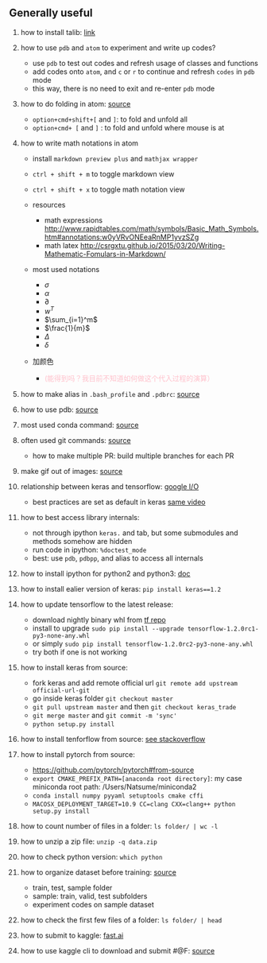 
## Generally useful

1. how to install talib: [link](https://mrjbq7.github.io/ta-lib/install.html)

1. how to use `pdb` and `atom` to experiment and write up codes?
	- use `pdb` to test out codes and refresh usage of classes and functions
	- add codes onto `atom`, and `c` or `r` to continue and refresh `codes` in `pdb` mode
	- this way, there is no need to exit and re-enter `pdb` mode

1. how to do folding in atom: [source](http://flight-manual.atom.io/using-atom/sections/folding/)
	- `option+cmd+shift+[` and `]`: to fold and unfold all
	- `option+cmd+ [` and `]` : to fold and unfold where mouse is at


1. how to write math notations in atom
	- install `markdown preview plus` and `mathjax wrapper`
	- `ctrl + shift + m` to toggle markdown view
	- `ctrl + shift + x` to toggle math notation view
	- resources
		- math expressions http://www.rapidtables.com/math/symbols/Basic_Math_Symbols.htm#annotations:w0yVRvONEeaRnMP1yvzSZg
		- math latex http://csrgxtu.github.io/2015/03/20/Writing-Mathematic-Fomulars-in-Markdown/
	- most used notations
		- $\sigma$
		- $\alpha$
		- $\partial$
		- $w^T$
		- $\sum_{i=1}^m$
		- $\frac{1}{m}$
		- $\Delta$
		- $\delta$

	- 加颜色
		- <span style="color:pink">(能得到吗？我目前不知道如何做这个代入过程的演算）</span>

1. how to make alias in `.bash_profile` and `.pdbrc`: [source](https://github.com/EmbraceLife/PyTorch-Tutorial/blob/my_progress/tutorial-contents/bash_profile-pdbrc.md)

1. how to use pdb: [source](https://github.com/EmbraceLife/PyTorch-Tutorial/blob/152528672306f2868568d7b65dfefb1da6900986/tutorial-contents/pdb.md)

1. most used conda command: [source](https://github.com/EmbraceLife/LIE/most_used/conda_commands.md)

1. often used git commands: [source](https://github.com/EmbraceLife/LIE/most_used/git_tools.md)
	- how to make multiple PR: build multiple branches for each PR

1. make gif out of images: [source](https://github.com/EmbraceLife/LIE/most_used/img2gif.py)

1. relationship between keras and tensorflow: [google I/O](https://youtu.be/UeheTiBJ0Io?t=133)
	- best practices are set as default in keras [same video](https://youtu.be/UeheTiBJ0Io?t=820)

1. how to best access library internals:
	- not through ipython `keras.` and tab, but some submodules and methods somehow are hidden
	- run code in ipython: `%doctest_mode`
	- best: use `pdb`, `pdbpp`, and alias to access all internals

1. how to install ipython for python2 and python3: [doc](https://ipython.readthedocs.io/en/stable/install/kernel_install.html#kernels-for-python-2-and-3)

1. how to install ealier version of keras: `pip install keras==1.2`

1. how to update tensorflow to the latest release:
	- download nightly binary whl from [tf repo](https://github.com/tensorflow/tensorflow#installation)
	- install to upgrade `sudo pip install --upgrade tensorflow-1.2.0rc1-py3-none-any.whl`
	- or simply `sudo pip install tensorflow-1.2.0rc2-py3-none-any.whl`
	- try both if one is not working

1. how to install keras from source:
	- fork keras and add remote official url `git remote add upstream official-url-git`
	- go inside keras folder `git checkout master`
	- `git pull upstream master` and then `git checkout keras_trade`
	- `git merge master` and `git commit -m 'sync'`
	- `python setup.py install`

1. how to install tenforflow from source: [see stackoverflow](https://stackoverflow.com/questions/43364264/how-to-installing-tensorflow-from-source-for-mac-solved/44299779#44299779)

1. how to install pytorch from source:
	- https://github.com/pytorch/pytorch#from-source
	- `export CMAKE_PREFIX_PATH=[anaconda root directory]`: my case miniconda root path: /Users/Natsume/miniconda2
	- `conda install numpy pyyaml setuptools cmake cffi`
	- `MACOSX_DEPLOYMENT_TARGET=10.9 CC=clang CXX=clang++ python setup.py install`


1. how to count number of files in a folder: `ls folder/ | wc -l`

1. how to unzip a zip file: `unzip -q data.zip`

1. how to check python version: `which python`

1. how to organize dataset before training: [source]()
	- train, test, sample folder
	- sample: train, valid, test subfolders
	- experiment codes on sample dataset

1. how to check the first few files of a folder: `ls folder/ | head`

1. how to submit to kaggle: [fast.ai](https://youtu.be/e3aM6XTekJc?t=1386)

1. how to use kaggle cli to download and submit #@F: [source](http://wiki.fast.ai/index.php/Kaggle_CLI)
